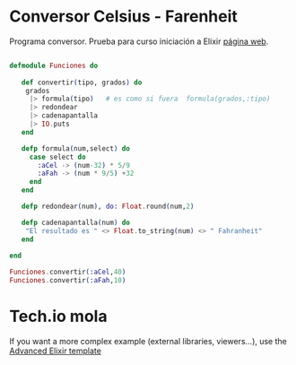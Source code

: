 # Conversor Celsius - Farenheit

[web]: http://www.ibserveis.com

Programa conversor. 
Prueba para curso iniciación a Elixir  [página web][web].

```elixir runnable

defmodule Funciones do
  
   def convertir(tipo, grados) do
    grados
     |> formula(tipo)   # es como si fuera  formula(grados,:tipo)
     |> redondear
     |> cadenapantalla
     |> IO.puts
   end

   defp formula(num,select) do
     case select do
       :aCel -> (num-32) * 5/9
       :aFah -> (num * 9/5) +32
     end
   end

   defp redondear(num), do: Float.round(num,2)

   defp cadenapantalla(num) do
    "El resultado es " <> Float.to_string(num) <> " Fahranheit"
   end
  
end

Funciones.convertir(:aCel,40)
Funciones.convertir(:aFah,10)

```

# Tech.io mola

If you want a more complex example (external libraries, viewers...), use the [Advanced Elixir template](https://tech.io/select-repo/1226)
